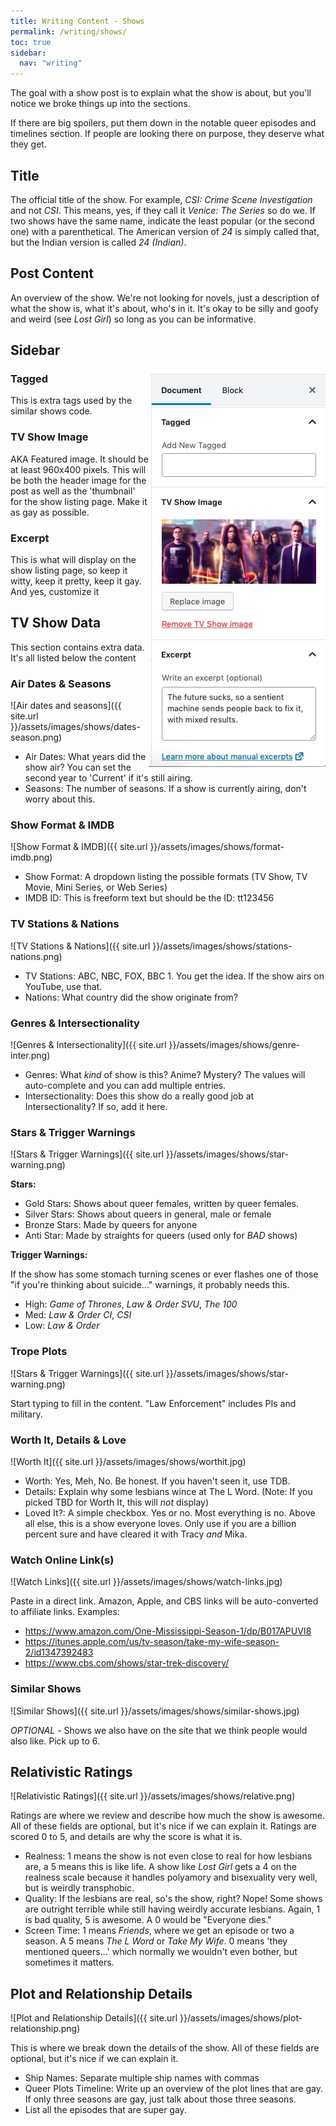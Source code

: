 ```yaml
---
title: Writing Content - Shows
permalink: /writing/shows/
toc: true
sidebar:
  nav: "writing"
---
```


The goal with a show post is to explain what the show is about, but you'll notice we broke things up into the sections.

If there are big spoilers, put them down in the notable queer episodes and timelines section. If people are looking there on purpose, they deserve what they get.

## Title

The official title of the show. For example, _CSI: Crime Scene Investigation_ and not _CSI_. This means, yes, if they call it _Venice: The Series_ so do we. If two shows have the same name, indicate the least popular (or the second one) with a parenthetical. The American version of _24_ is simply called that, but the Indian version is called _24 (Indian)_.

## Post Content

An overview of the show. We're not looking for novels, just a description of what the show is, what it's about, who's in it. It's okay to be silly and goofy and weird (see _Lost Girl_) so long as you can be informative.

## Sidebar

<img align="right" src="/assets/images/shows/sidebar.jpg">

### Tagged

This is extra tags used by the similar shows code.

### TV Show Image

AKA Featured image. It should be at least 960x400 pixels. This will be both the header image for the post as well as the 'thumbnail' for the show listing page. Make it as gay as possible.

### Excerpt

This is what will display on the show listing page, so keep it witty, keep it pretty, keep it gay. And yes, customize it

## TV Show Data

This section contains extra data. It's all listed below the content

### Air Dates & Seasons

![Air dates and seasons]({{ site.url }}/assets/images/shows/dates-season.png)

* Air Dates: What years did the show air? You can set the second year to 'Current' if it's still airing.
* Seasons: The number of seasons. If a show is currently airing, don't worry about this.

### Show Format & IMDB

![Show Format & IMDB]({{ site.url }}/assets/images/shows/format-imdb.png)

* Show Format: A dropdown listing the possible formats (TV Show, TV Movie, Mini Series, or Web Series)
* IMDB ID: This is freeform text but should be the ID: tt123456

### TV Stations & Nations

![TV Stations & Nations]({{ site.url }}/assets/images/shows/stations-nations.png)

* TV Stations: ABC, NBC, FOX, BBC 1. You get the idea. If the show airs on YouTube, use that.
* Nations: What country did the show originate from?

### Genres & Intersectionality

![Genres & Intersectionality]({{ site.url }}/assets/images/shows/genre-inter.png)

* Genres:  What _kind_ of show is this? Anime? Mystery? The values will auto-complete and you can add multiple entries.
* Intersectionality: Does this show do a really good job at Intersectionality? If so, add it here.

### Stars & Trigger Warnings

![Stars & Trigger Warnings]({{ site.url }}/assets/images/shows/star-warning.png)

**Stars:**

* Gold Stars: Shows about queer females, written by queer females.
* Silver Stars: Shows about queers in general, male or female
* Bronze Stars: Made by queers for anyone
* Anti Star: Made by straights for queers (used only for _BAD_ shows)

**Trigger Warnings:**

If the show has some stomach turning scenes or ever flashes one of those "if you're thinking about suicide..." warnings, it probably needs this.

* High: _Game of Thrones_, _Law & Order SVU_, _The 100_
* Med: _Law & Order CI_, _CSI_
* Low: _Law & Order_

### Trope Plots

![Stars & Trigger Warnings]({{ site.url }}/assets/images/shows/star-warning.png)

Start typing to fill in the content. "Law Enforcement" includes PIs and military.

### Worth It, Details & Love

![Worth It]({{ site.url }}/assets/images/shows/worthit.jpg)

* Worth: Yes, Meh, No. Be honest. If you haven't seen it, use TDB.
* Details: Explain why some lesbians wince at The L Word. (Note: If you picked TBD for Worth It, this will _not_ display)
* Loved It?: A simple checkbox. Yes or no. Most everything is no. Above all else, this is a show everyone loves. Only use if you are a billion percent sure and have cleared it with Tracy _and_ Mika.

### Watch Online Link(s)

![Watch Links]({{ site.url }}/assets/images/shows/watch-links.jpg)

Paste in a direct link. Amazon, Apple, and CBS links will be auto-converted to affiliate links. Examples:

* https://www.amazon.com/One-Mississippi-Season-1/dp/B017APUVI8
* https://itunes.apple.com/us/tv-season/take-my-wife-season-2/id1347392483
* https://www.cbs.com/shows/star-trek-discovery/

### Similar Shows

![Similar Shows]({{ site.url }}/assets/images/shows/similar-shows.jpg)

_OPTIONAL_ - Shows we also have on the site that we think people would also like. Pick up to 6.

## Relativistic Ratings

![Relativistic Ratings]({{ site.url }}/assets/images/shows/relative.png)

Ratings are where we review and describe how much the show is awesome. All of these fields are optional, but it's nice if we can explain it. Ratings are scored 0 to 5, and details are why the score is what it is.

* Realness: 1 means the show is not even close to real for how lesbians are, a 5 means this is like life. A show like _Lost Girl_ gets a 4 on the realness scale because it handles polyamory and bisexuality very well, but is weirdly transphobic.
* Quality: If the lesbians are real, so's the show, right? Nope! Some shows are outright terrible while still having weirdly accurate lesbians. Again, 1 is bad quality, 5 is awesome. A 0 would be "Everyone dies."
* Screen Time: 1 means _Friends_, where we get an episode or two a season. A 5 means _The L Word_ or _Take My Wife_. 0 means 'they mentioned queers...' which normally we wouldn't even bother, but sometimes it matters.

## Plot and Relationship Details

![Plot and Relationship Details]({{ site.url }}/assets/images/shows/plot-relationship.png)

This is where we break down the details of the show. All of these fields are optional, but it's nice if we can explain it.

* Ship Names: Separate multiple ship names with commas
* Queer Plots Timeline: Write up an overview of the plot lines that are gay. If only three seasons are gay, just talk about those three seasons.
* List all the episodes that are super gay.
